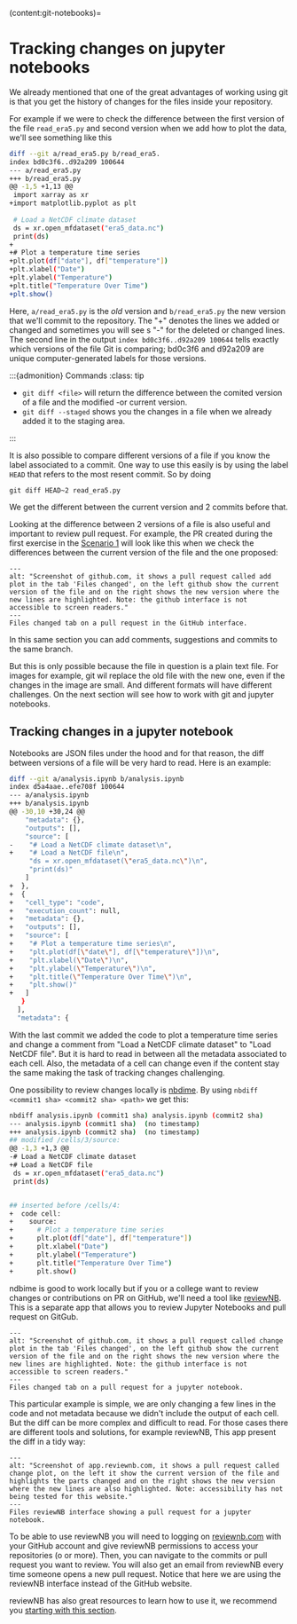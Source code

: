 (content:git-notebooks)=
# Tracking changes on jupyter notebooks

We already mentioned that one of the great advantages of working using git is that you get the history of changes for the files inside your repository. 

For example if we were to check the difference between the first version of the file `read_era5.py` and second version when we add how to plot the data, we'll see something like this 

```bash
diff --git a/read_era5.py b/read_era5.
index bd0c3f6..d92a209 100644
--- a/read_era5.py
+++ b/read_era5.py
@@ -1,5 +1,13 @@
 import xarray as xr
+import matplotlib.pyplot as plt
 
 # Load a NetCDF climate dataset
 ds = xr.open_mfdataset("era5_data.nc")
 print(ds)
+
+# Plot a temperature time series
+plt.plot(df["date"], df["temperature"])
+plt.xlabel("Date")
+plt.ylabel("Temperature")
+plt.title("Temperature Over Time")
+plt.show()
```

Here, `a/read_era5.py` is the *old* version and `b/read_era5.py` the new version that we'll commit to the repository. The "+" denotes the lines we added or changed and sometimes you will see s "-" for the deleted or changed lines. The second line in the output `index bd0c3f6..d92a209 100644` tells exactly which versions of the file Git is comparing; bd0c3f6 and d92a209 are unique computer-generated labels for those versions.

:::{admonition} Commands
:class: tip

-   `git diff <file>` will return the difference between the comited version of a file and the modified -or current version.
-   `git diff --staged` shows you the changes in a file when we already added it to the staging area. 

:::

It is also possible to compare different versions of a file if you know the label associated to a commit. One way to use this easily is by using the label `HEAD` that refers to the most resent commit. So by doing 

```
git diff HEAD~2 read_era5.py
```

We get the different between the current version and 2 commits before that. 

Looking at the difference between 2 versions of a file is also useful and important to review pull request. For example, the PR created during the first exercise in the [Scenario 1](content:git-team:scenario1) will look like this when we check the differences between the current version of the file and the one proposed:

```{figure} images/diff-pr.png
---
alt: "Screenshot of github.com, it shows a pull request called add plot in the tab 'Files changed', on the left github show the current version of the file and on the right shows the new version where the new lines are highlighted. Note: the github interface is not accessible to screen readers."
---
Files changed tab on a pull request in the GitHub interface.
```

In this same section you can add comments, suggestions and commits to the same branch. 

But this is only possible because the file in question is a plain text file. For images for example, git wil replace the old file with the new one, even if the changes in the image are small. And different formats will have different challenges. On the next section will see how to work with git and jupyter notebooks. 

## Tracking changes in a jupyter notebook

Notebooks are JSON files under the hood and for that reason, the diff between versions of a file will be very hard to read. Here is an example:

```bash
diff --git a/analysis.ipynb b/analysis.ipynb
index d5a4aae..efe708f 100644
--- a/analysis.ipynb
+++ b/analysis.ipynb
@@ -30,10 +30,24 @@
    "metadata": {},
    "outputs": [],
    "source": [
-    "# Load a NetCDF climate dataset\n",
+    "# Load a NetCDF file\n",
     "ds = xr.open_mfdataset(\"era5_data.nc\")\n",
     "print(ds)"
    ]
+  },
+  {
+   "cell_type": "code",
+   "execution_count": null,
+   "metadata": {},
+   "outputs": [],
+   "source": [
+    "# Plot a temperature time series\n",
+    "plt.plot(df[\"date\"], df[\"temperature\"])\n",
+    "plt.xlabel(\"Date\")\n",
+    "plt.ylabel(\"Temperature\")\n",
+    "plt.title(\"Temperature Over Time\")\n",
+    "plt.show()"
+   ]
   }
  ],
  "metadata": {
```

With the last commit we added the code to plot a temperature time series and change a comment from "Load a NetCDF climate dataset" to "Load NetCDF file". But it is hard to read in between all the metadata associated to each cell. Also, the metadata of a cell can change even if the content stay the same making the task of tracking changes challenging. 

One possibility to review changes locally is [nbdime](https://nbdime.readthedocs.io/). By using `nbdiff <commit1 sha> <commit2 sha> <path>` we get this:

```bash
nbdiff analysis.ipynb (commit1 sha) analysis.ipynb (commit2 sha)
--- analysis.ipynb (commit1 sha)  (no timestamp)
+++ analysis.ipynb (commit2 sha)  (no timestamp)
## modified /cells/3/source:
@@ -1,3 +1,3 @@
-# Load a NetCDF climate dataset
+# Load a NetCDF file
 ds = xr.open_mfdataset("era5_data.nc")
 print(ds)


## inserted before /cells/4:
+  code cell:
+    source:
+      # Plot a temperature time series
+      plt.plot(df["date"], df["temperature"])
+      plt.xlabel("Date")
+      plt.ylabel("Temperature")
+      plt.title("Temperature Over Time")
+      plt.show()

```

ndbime is good to work locally but if you or a college want to review changes or contributions on PR on GitHub, we'll need a tool like [reviewNB](https://www.reviewnb.com). This is a separate app that allows you to review Jupyter Notebooks and pull request on GitGub. 

```{figure} images/notebook-gh.png
---
alt: "Screenshot of github.com, it shows a pull request called change plot in the tab 'Files changed', on the left github show the current version of the file and on the right shows the new version where the new lines are highlighted. Note: the github interface is not accessible to screen readers."
---
Files changed tab on a pull request for a jupyter notebook.
```

This particular example is simple, we are only changing a few lines in the code and not metadata because we didn't include the output of each cell. But the diff can be more complex and difficult to read. For those cases there are different tools and solutions, for example reviewNB, This app present the diff in a tidy way:

```{figure} images/notebook-nb.png
---
alt: "Screenshot of app.reviewnb.com, it shows a pull request called change plot, on the left it show the current version of the file and highlights the parts changed and on the right shows the new version where the new lines are also highlighted. Note: accessibility has not being tested for this website."
---
Files reviewNB interface showing a pull request for a jupyter notebook.
```

To be able to use reviewNB you will need to logging on [reviewnb.com](https://www.reviewnb.com/) with your GitHub account and give reviewNB permissions to access your repositories (o or more). Then, you can navigate to the commits or pull request you want to review. You will also get an email from reviewNB every time someone opens a new pull request. Notice that here we are using the reviewNB interface instead of the GitHub website. 

reviewNB has also great resources to learn how to use it, we recommend you [starting with this section](https://www.reviewnb.com/git-jupyter-notebook-ultimate-guide).